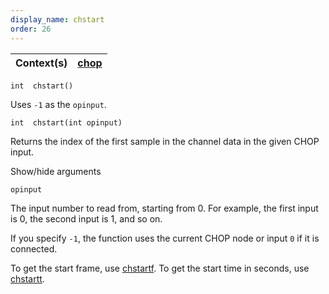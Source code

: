 ```yaml
---
display_name: chstart
order: 26
---
```

| Context(s) | [chop](../contexts/chop.html) |
| --- | --- |

`int  chstart()`

Uses `-1` as the `opinput`.

`int  chstart(int opinput)`

Returns the index of the first sample in the channel data in the given CHOP input.

Show/hide arguments

`opinput`

The input number to read from, starting from 0. For example, the first input is 0, the second input is 1, and so on.

If you specify `-1`, the function uses the current CHOP node or input `0` if it is connected.

To get the start frame, use [chstartf](chstartf.html "Returns the frame corresponding to the first sample of the input
specified."). To get the start time in seconds, use [chstartt](chstartt.html "Returns the time corresponding to the first sample of the input
specified.").
